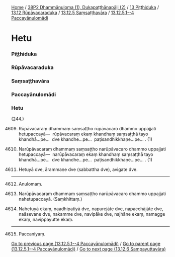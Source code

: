 
[Home](/) / [38P2 Dhammānuloma (1), Dukapaṭṭhānapāḷi (2)](../../../../../38P2.md) / [13 Piṭṭhiduka](../../../../13.md) / [13.12 Rūpāvacaraduka](../../../13.12.md) / [13.12.5 Saṃsaṭṭhavāra](../../13.12.5.md) / [13.12.5.1--4 Paccayānulomādi](../13.12.5.1--4.md)

# Hetu

### Piṭṭhiduka

### Rūpāvacaraduka

### Saṃsaṭṭhavāra

### Paccayānulomādi

### Hetu

(244.)

4609. Rūpāvacaraṃ dhammaṃ saṃsaṭṭho rūpāvacaro dhammo uppajjati hetupaccayā—  rūpāvacaraṃ ekaṃ khandhaṃ saṃsaṭṭhā tayo khandhā…pe…  dve khandhe…pe…  paṭisandhikkhaṇe…pe… . (1)

4610. Narūpāvacaraṃ dhammaṃ saṃsaṭṭho narūpāvacaro dhammo uppajjati hetupaccayā—  narūpāvacaraṃ ekaṃ khandhaṃ saṃsaṭṭhā tayo khandhā…pe…  dve khandhe…pe…  paṭisandhikkhaṇe…pe… . (1)

4611. Hetuyā dve, ārammaṇe dve (sabbattha dve), avigate dve.

---

4612. Anulomaṃ.



4613. Narūpāvacaraṃ dhammaṃ saṃsaṭṭho narūpāvacaro dhammo uppajjati nahetupaccayā. (Saṃkhittaṃ.)

4614. Nahetuyā ekaṃ, naadhipatiyā dve, napurejāte dve, napacchājāte dve, naāsevane dve, nakamme dve, navipāke dve, najhāne ekaṃ, namagge ekaṃ, navippayutte ekaṃ.

---

4615. Paccanīyaṃ.



[Go to previous page (13.12.5.1--4 Paccayānulomādi)](../13.12.5.1--4.md) / [Go to parent page (13.12.5.1--4 Paccayānulomādi)](../13.12.5.1--4.md) / [Go to next page (13.12.6 Sampayuttavāra)](../../13.12.6.md)


